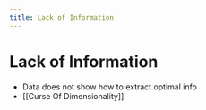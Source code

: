 ```yaml
---
title: Lack of Information
---
```


# Lack of Information
- Data does not show how to extract optimal info
- [[Curse Of Dimensionality]]
























